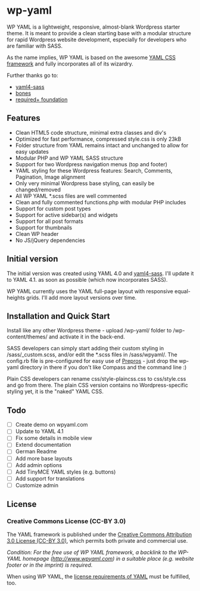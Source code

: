 # wp-yaml

WP YAML is a lightweight, responsive, almost-blank Wordpress starter theme. It is meant to provide a clean starting base with a modular structure for rapid Wordpress website development, especially for developers who are familiar with SASS.

As the name implies, WP YAML is based on the awesome [YAML CSS framework](http://www.yaml.de) and fully incorporates all of its wizardry.

Further thanks go to:

- [yaml4-sass](https://github.com/djesse/yaml4-sass)
- [bones](https://github.com/djesse/yaml4-sass)
- [required+ foundation](https://github.com/wearerequired/required-foundation)

## Features

- Clean HTML5 code structure, minimal extra classes and div's
- Optimized for fast performance, compressed style.css is only 23kB
- Folder structure from YAML remains intact and unchanged to allow for easy updates
- Modular PHP and WP YAML SASS structure
- Support for two Wordpress navigation menus (top and footer)
- YAML styling for these Wordpress features: Search, Comments, Pagination, Image alignment
- Only very minimal Wordpress base styling, can easily be changed/removed
- All WP YAML *.scss files are well commented
- Clean and fully commented functions.php with modular PHP includes
- Support for custom post types
- Support for active sidebar(s) and widgets
- Support for all post formats
- Support for thumbnails
- Clean WP header
- No JS/jQuery dependencies

## Initial version

The initial version was created using YAML 4.0 and [yaml4-sass](https://github.com/djesse/yaml4-sass). I'll update it to YAML 4.1. as soon as possible (which now incorporates SASS).

WP YAML currently uses the YAML full-page layout with responsive equal-heights grids. I'll add more layout versions over time.

## Installation and Quick Start

Install like any other Wordpress theme - upload /wp-yaml/ folder to /wp-content/themes/ and activate it in the back-end.

SASS developers can simply start adding their custom styling in /sass/_custom.scss, and/or edit the *.scss files in /sass/wpyaml/. The config.rb file is pre-configured for easy use of [Prepros](http://alphapixels.com/prepros/) - just drop the wp-yaml directory in there if you don't like Compass and the command line :)

Plain CSS developers can rename css/style-plaincss.css to css/style.css and go from there. The plain CSS version contains no Wordpress-specific styling yet, it is the "naked" YAML CSS.

## Todo

- [ ] Create demo on wpyaml.com
- [ ] Update to YAML 4.1
- [ ] Fix some details in mobile view 
- [ ] Extend documentation
- [ ] German Readme
- [ ] Add more base layouts
- [ ] Add admin options
- [ ] Add TinyMCE YAML styles (e.g. buttons)
- [ ] Add support for translations
- [ ] Customize admin

## License
### Creative Commons License (CC-BY 3.0)

The YAML framework is published under the [Creative Commons Attribution 3.0 License (CC-BY 3.0)](http://creativecommons.org/licenses/by/3.0/), which permits
both private and commercial use.

*Condition: For the free use of WP YAML framework, a backlink to the WP-YAML homepage (<http://www.wpyaml.com>) in a suitable place (e.g. website footer or in the imprint) is required.*

When using WP YAML, the [license requirements of YAML](https://github.com/yamlcss/yaml#licenses) must be fulfilled, too.